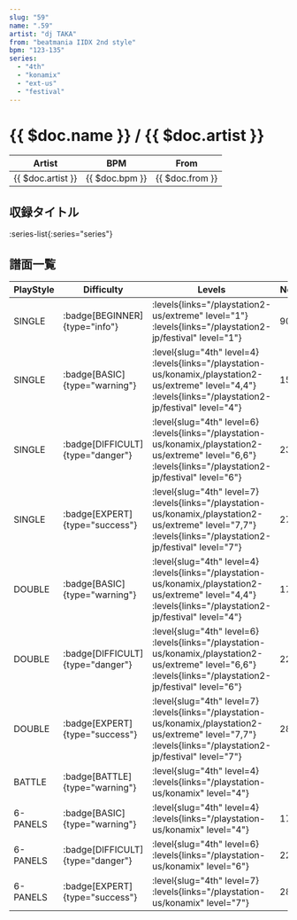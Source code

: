 ```yaml
---
slug: "59"
name: ".59"
artist: "dj TAKA"
from: "beatmania IIDX 2nd style"
bpm: "123-135"
series:
  - "4th"
  - "konamix"
  - "ext-us"
  - "festival"
---
```


# {{ $doc.name }} / {{ $doc.artist }}

|Artist|BPM|From|
|------|---|----|
|{{ $doc.artist }}|{{ $doc.bpm }}|{{ $doc.from }}|

## 収録タイトル

:series-list{:series="series"}

## 譜面一覧

|PlayStyle|Difficulty|Levels|Notes|Movie|
|---------|----------|------|-----|-----|
|SINGLE| :badge[BEGINNER]{type="info"}| :levels{links="/playstation2-us/extreme" level="1"} :levels{links="/playstation2-jp/festival" level="1"}|90/0||
|SINGLE| :badge[BASIC]{type="warning"}|<div class="field is-grouped is-grouped-multiline"> :level{slug="4th" level=4} :levels{links="/playstation-us/konamix,/playstation2-us/extreme" level="4,4"} :levels{links="/playstation2-jp/festival" level="4"}</div>|157/0||
|SINGLE| :badge[DIFFICULT]{type="danger"}|<div class="field is-grouped is-grouped-multiline"> :level{slug="4th" level=6} :levels{links="/playstation-us/konamix,/playstation2-us/extreme" level="6,6"} :levels{links="/playstation2-jp/festival" level="6"}</div>|234/0||
|SINGLE| :badge[EXPERT]{type="success"}|<div class="field is-grouped is-grouped-multiline"> :level{slug="4th" level=7} :levels{links="/playstation-us/konamix,/playstation2-us/extreme" level="7,7"} :levels{links="/playstation2-jp/festival" level="7"}</div>|275/0||
|DOUBLE| :badge[BASIC]{type="warning"}|<div class="field is-grouped is-grouped-multiline"> :level{slug="4th" level=4} :levels{links="/playstation-us/konamix,/playstation2-us/extreme" level="4,4"} :levels{links="/playstation2-jp/festival" level="4"}</div>|173/0||
|DOUBLE| :badge[DIFFICULT]{type="danger"}|<div class="field is-grouped is-grouped-multiline"> :level{slug="4th" level=6} :levels{links="/playstation-us/konamix,/playstation2-us/extreme" level="6,6"} :levels{links="/playstation2-jp/festival" level="6"}</div>|226/0||
|DOUBLE| :badge[EXPERT]{type="success"}|<div class="field is-grouped is-grouped-multiline"> :level{slug="4th" level=7} :levels{links="/playstation-us/konamix,/playstation2-us/extreme" level="7,7"} :levels{links="/playstation2-jp/festival" level="7"}</div>|281/0||
|BATTLE| :badge[BATTLE]{type="warning"}|<div class="field is-grouped is-grouped-multiline"> :level{slug="4th" level=4} :levels{links="/playstation-us/konamix" level="4"}</div>|||
|6-PANELS| :badge[BASIC]{type="warning"}|<div class="field is-grouped is-grouped-multiline"> :level{slug="4th" level=4} :levels{links="/playstation-us/konamix" level="4"}</div>|173/0||
|6-PANELS| :badge[DIFFICULT]{type="danger"}|<div class="field is-grouped is-grouped-multiline"> :level{slug="4th" level=6} :levels{links="/playstation-us/konamix" level="6"}</div>|226/0||
|6-PANELS| :badge[EXPERT]{type="success"}|<div class="field is-grouped is-grouped-multiline"> :level{slug="4th" level=7} :levels{links="/playstation-us/konamix" level="7"}</div>|280/0||
